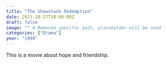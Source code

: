 ```yaml
---
title: "The Shawshank Redemption"
date: 2023-10-27T10:00:00Z
draft: false
image: "" # Removed specific path, placeholder will be used
categories: ["Drama"]
year: "1994"
---
```


This is a movie about hope and friendship.
